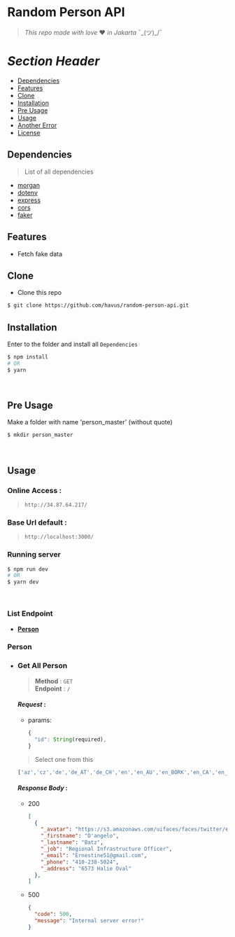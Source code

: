 # **Random Person API**
  
> _This repo made with love_  :heart: _in Jakarta_ ¯\_(ツ)_/¯

# _Section Header_
* [Dependencies](#dependencies)
* [Features](#features)
* [Clone](#clone)
* [Installation](#installation)
* [Pre Usage](#pre-usage)
* [Usage](#usage)
* [Another Error](#another-error)
* [License](#license)

## Dependencies
> List of all dependencies
* [morgan](https://www.npmjs.com/package/morgan)
* [dotenv](https://www.npmjs.com/package/dotenv)
* [express](https://www.npmjs.com/package/express)
* [cors](https://www.npmjs.com/package/cors)
* [faker](https://www.npmjs.com/package/faker)

## Features
* Fetch fake data

## Clone
* Clone this repo
```bash
$ git clone https://github.com/havus/random-person-api.git
```

## Installation
Enter to the folder and install all `Dependencies`
```bash
$ npm install
# OR
$ yarn
``` 
<br>

## Pre Usage
Make a folder with name 'person_master' (without quote)
```bash
$ mkdir person_master
``` 
<br>

## Usage
### Online Access :<br>
> `http://34.87.64.217/`

### Base Url default :<br>
> `http://localhost:3000/`

### Running server
```bash
$ npm run dev
# OR
$ yarn dev
```

<br>

### List Endpoint
* [**Person**](#person)

### Person
+ ### **Get All Person**
  > **Method** : `GET`<br>
  > **Endpoint** : `/`

  #### _Request_ :
  * params:
    ```javascript
    {
      "id": String(required),
    }
    ```
  > Select one from this 
  ```javascript
  ['az','cz','de','de_AT','de_CH','en','en_AU','en_BORK','en_CA','en_GB','en_IE','en_IND','en_US','en_ZA','en_au_ocker','es','es_MX','fa','fr','fr_CA','ge','id_ID','it','ja','ko','nb_NO','nep','nl','pl','pt_BR','pt_PT','ru','sk','sv','tr','uk','vi','zh_CN','zh_TW']
  ```

  #### _Response Body_ :
  - 200
    ```json
    [
      {
        "_avatar": "https://s3.amazonaws.com/uifaces/faces/twitter/ehsandiary/128.jpg",
        "_firstname": "D'angelo",
        "_lastname": "Batz",
        "_job": "Regional Infrastructure Officer",
        "_email": "Ernestine51@gmail.com",
        "_phone": "410-238-5024",
        "_address": "6573 Halie Oval"
      },
    ]
    ```
  - 500
    ```json
    {
      "code": 500,
      "message": "Internal server error!"
    }
    ```
